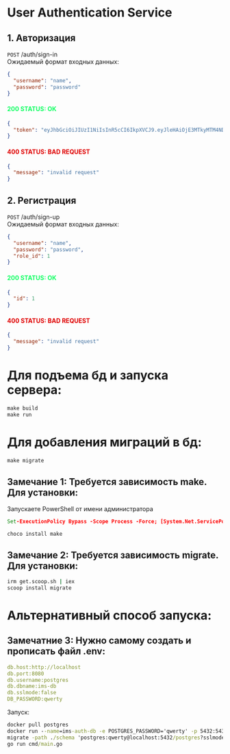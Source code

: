# User Authentication Service

## 1. Авторизация

`POST` /auth/sign-in<br>
Ожидаемый формат входных данных:

```json
{
  "username": "name",
  "password": "password"
}
```

#### <span style="color:#12ff63">200 STATUS: OK
```json
{
  "token": "eyJhbGciOiJIUzI1NiIsInR5cCI6IkpXVCJ9.eyJleHAiOjE3MTkyMTM4NDQsImlhdCI6MTcxOTE3MDY0NCwidXNlcl9pZCI6MH0.XEuiHNUeRF1B9-0GbZoJ-M2UcPQnVuUrhJmsQ0q7gmA"
}
```

#### <span style="color:#df0000">400 STATUS: BAD REQUEST
```json
{
  "message": "invalid request"
}
```

## 2. Регистрация

`POST` /auth/sign-up<br>
Ожидаемый формат входных данных:

```json
{
  "username": "name",
  "password": "password",
  "role_id": 1
}
```

#### <span style="color:#12ff63">200 STATUS: OK
```json
{
  "id": 1
}
```

#### <span style="color:#df0000">400 STATUS: BAD REQUEST
```json
{
  "message": "invalid request"
}
```

# Для подъема бд и запуска сервера:
```cmd
make build
make run
```
# Для добавления миграций в бд: 
```cmd
make migrate
```
## Замечание 1: Требуется зависимость make. Для установки:
Запускаете PowerShell от имени администратора
```cmd
Set-ExecutionPolicy Bypass -Scope Process -Force; [System.Net.ServicePointManager]::SecurityProtocol = [System.Net.ServicePointManager]::SecurityProtocol -bor 3072; iex ((New-Object System.Net.WebClient).DownloadString('https://chocolatey.org/install.ps1'))
```
```
choco install make
```
## Замечание 2: Требуется зависимость migrate. Для установки:
```cmd
irm get.scoop.sh | iex
scoop install migrate
```
# Альтернативный способ запуска:
## Замечатние 3: Нужно самому создать и прописать файл .env:
```yaml
db.host:http://localhost
db.port:8080
db.username:postgres
db.dbname:ims-db
db.sslmode:false
DB_PASSWORD:qwerty
```
Запуск:
```cmd
docker pull postgres
docker run --name=ims-auth-db -e POSTGRES_PASSWORD='qwerty' -p 5432:5432 --rm postgres
migrate -path ./schema 'postgres:qwerty@localhost:5432/postgres?sslmode=disable' up
go run cmd/main.go
```
